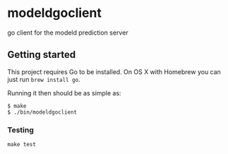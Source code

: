 # modeldgoclient

go client for the modeld prediction server

## Getting started

This project requires Go to be installed. On OS X with Homebrew you can just run `brew install go`.

Running it then should be as simple as:

```console
$ make
$ ./bin/modeldgoclient
```

### Testing

``make test``